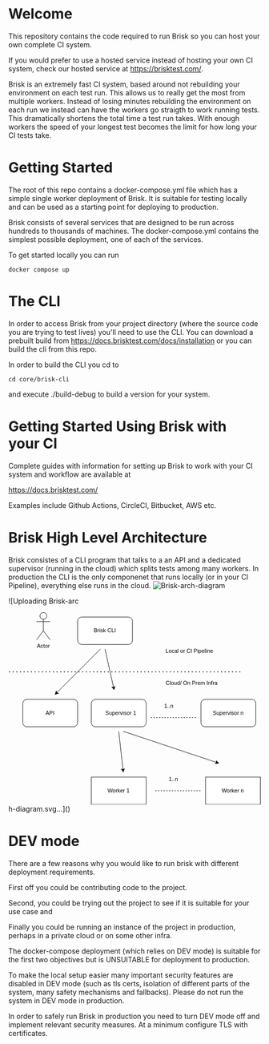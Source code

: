 # Welcome

This repository contains the code required to run Brisk so you can host your own complete CI system. 

If you would prefer to use a hosted service instead of hosting your own CI system, check our hosted service at https://brisktest.com/.

Brisk is an extremely fast CI system, based around not rebuilding your environment on each test run. This allows us to really get the most from multiple workers. Instead of losing minutes rebuilding the environment on each run we instead can have the workers go straigth to work running tests. This dramatically shortens the total time a test run takes. With enough workers the speed of your longest test becomes the limit for how long your CI tests take. 

# Getting Started

The root of this repo contains a docker-compose.yml file which has a simple single worker deployment of Brisk. It is suitable for testing locally and can be used as a starting point for deploying to production. 

Brisk consists of several services that are designed to be run across hundreds to thousands of machines. The docker-compose.yml contains the simplest possible deployment, one of each of the services. 

To get started locally you can run 

```shell
docker compose up
```

# The CLI

In order to access Brisk from your project directory (where the source code you are trying to test lives) you'll need to use the CLI. You can download a prebuilt build from https://docs.brisktest.com/docs/installation or you can build the cli from this repo. 

In order to build the CLI you cd to 

```
cd core/brisk-cli
```

and execute ./build-debug to build a version for your system.

# Getting Started Using Brisk with your CI

Complete guides with information for setting up Brisk to work with your CI system and workflow are available at

https://docs.brisktest.com/

Examples include Github Actions, CircleCI, Bitbucket, AWS etc.

# Brisk High Level Architecture

Brisk consistes of a CLI program that talks to a an API and a dedicated supervisor (running in the cloud) which splits tests among many workers.
In production the CLI is the only componenet that runs locally (or in your CI Pipeline), everything else runs in the cloud. 
![Brisk-arch-diagram](https://github.com/brisktest/brisk/assets/405820/894f2d59-a2d5-4154-a721-b144a9c19859)

![Uploading Brisk-arc<?xml version="1.0" encoding="UTF-8"?>
<!-- Do not edit this file with editors other than draw.io -->
<!DOCTYPE svg PUBLIC "-//W3C//DTD SVG 1.1//EN" "http://www.w3.org/Graphics/SVG/1.1/DTD/svg11.dtd">
<svg xmlns="http://www.w3.org/2000/svg" xmlns:xlink="http://www.w3.org/1999/xlink" version="1.1" width="552px" height="421px" viewBox="-0.5 -0.5 552 421" content="&lt;mxfile host=&quot;app.diagrams.net&quot; modified=&quot;2024-05-22T03:59:48.023Z&quot; agent=&quot;Mozilla/5.0 (Macintosh; Intel Mac OS X 10_15_7) AppleWebKit/537.36 (KHTML, like Gecko) Chrome/124.0.0.0 Safari/537.36&quot; etag=&quot;lRvjlnWf3EhGpm3BsfNt&quot; version=&quot;24.4.4&quot; type=&quot;device&quot;&gt;&#10;  &lt;diagram name=&quot;Page-1&quot; id=&quot;nj3qzMIWaxASw7dmWYKP&quot;&gt;&#10;    &lt;mxGraphModel dx=&quot;954&quot; dy=&quot;496&quot; grid=&quot;1&quot; gridSize=&quot;10&quot; guides=&quot;1&quot; tooltips=&quot;1&quot; connect=&quot;1&quot; arrows=&quot;1&quot; fold=&quot;1&quot; page=&quot;1&quot; pageScale=&quot;1&quot; pageWidth=&quot;850&quot; pageHeight=&quot;1100&quot; math=&quot;0&quot; shadow=&quot;0&quot;&gt;&#10;      &lt;root&gt;&#10;        &lt;mxCell id=&quot;0&quot; /&gt;&#10;        &lt;mxCell id=&quot;1&quot; parent=&quot;0&quot; /&gt;&#10;        &lt;mxCell id=&quot;PVIdiZpZ_IMOHBSRW37E-1&quot; value=&quot;&quot; style=&quot;rounded=1;whiteSpace=wrap;html=1;&quot; vertex=&quot;1&quot; parent=&quot;1&quot;&gt;&#10;          &lt;mxGeometry x=&quot;280&quot; y=&quot;100&quot; width=&quot;120&quot; height=&quot;60&quot; as=&quot;geometry&quot; /&gt;&#10;        &lt;/mxCell&gt;&#10;        &lt;mxCell id=&quot;PVIdiZpZ_IMOHBSRW37E-2&quot; value=&quot;Actor&quot; style=&quot;shape=umlActor;verticalLabelPosition=bottom;verticalAlign=top;html=1;outlineConnect=0;&quot; vertex=&quot;1&quot; parent=&quot;1&quot;&gt;&#10;          &lt;mxGeometry x=&quot;190&quot; y=&quot;90&quot; width=&quot;30&quot; height=&quot;60&quot; as=&quot;geometry&quot; /&gt;&#10;        &lt;/mxCell&gt;&#10;        &lt;mxCell id=&quot;PVIdiZpZ_IMOHBSRW37E-3&quot; value=&quot;&quot; style=&quot;endArrow=none;dashed=1;html=1;dashPattern=1 3;strokeWidth=2;rounded=0;&quot; edge=&quot;1&quot; parent=&quot;1&quot;&gt;&#10;          &lt;mxGeometry width=&quot;50&quot; height=&quot;50&quot; relative=&quot;1&quot; as=&quot;geometry&quot;&gt;&#10;            &lt;mxPoint x=&quot;130&quot; y=&quot;220&quot; as=&quot;sourcePoint&quot; /&gt;&#10;            &lt;mxPoint x=&quot;640&quot; y=&quot;220&quot; as=&quot;targetPoint&quot; /&gt;&#10;          &lt;/mxGeometry&gt;&#10;        &lt;/mxCell&gt;&#10;        &lt;mxCell id=&quot;PVIdiZpZ_IMOHBSRW37E-5&quot; value=&quot;Brisk CLI&quot; style=&quot;text;html=1;align=center;verticalAlign=middle;whiteSpace=wrap;rounded=0;&quot; vertex=&quot;1&quot; parent=&quot;1&quot;&gt;&#10;          &lt;mxGeometry x=&quot;310&quot; y=&quot;115&quot; width=&quot;60&quot; height=&quot;30&quot; as=&quot;geometry&quot; /&gt;&#10;        &lt;/mxCell&gt;&#10;        &lt;mxCell id=&quot;PVIdiZpZ_IMOHBSRW37E-6&quot; value=&quot;&quot; style=&quot;rounded=1;whiteSpace=wrap;html=1;&quot; vertex=&quot;1&quot; parent=&quot;1&quot;&gt;&#10;          &lt;mxGeometry x=&quot;160&quot; y=&quot;280&quot; width=&quot;120&quot; height=&quot;60&quot; as=&quot;geometry&quot; /&gt;&#10;        &lt;/mxCell&gt;&#10;        &lt;mxCell id=&quot;PVIdiZpZ_IMOHBSRW37E-7&quot; value=&quot;&quot; style=&quot;rounded=1;whiteSpace=wrap;html=1;&quot; vertex=&quot;1&quot; parent=&quot;1&quot;&gt;&#10;          &lt;mxGeometry x=&quot;310&quot; y=&quot;280&quot; width=&quot;120&quot; height=&quot;60&quot; as=&quot;geometry&quot; /&gt;&#10;        &lt;/mxCell&gt;&#10;        &lt;mxCell id=&quot;PVIdiZpZ_IMOHBSRW37E-9&quot; value=&quot;&quot; style=&quot;rounded=0;whiteSpace=wrap;html=1;&quot; vertex=&quot;1&quot; parent=&quot;1&quot;&gt;&#10;          &lt;mxGeometry x=&quot;310&quot; y=&quot;450&quot; width=&quot;120&quot; height=&quot;60&quot; as=&quot;geometry&quot; /&gt;&#10;        &lt;/mxCell&gt;&#10;        &lt;mxCell id=&quot;PVIdiZpZ_IMOHBSRW37E-10&quot; value=&quot;API&quot; style=&quot;text;html=1;align=center;verticalAlign=middle;whiteSpace=wrap;rounded=0;&quot; vertex=&quot;1&quot; parent=&quot;1&quot;&gt;&#10;          &lt;mxGeometry x=&quot;190&quot; y=&quot;295&quot; width=&quot;60&quot; height=&quot;30&quot; as=&quot;geometry&quot; /&gt;&#10;        &lt;/mxCell&gt;&#10;        &lt;mxCell id=&quot;PVIdiZpZ_IMOHBSRW37E-11&quot; value=&quot;Supervisor 1&quot; style=&quot;text;html=1;align=center;verticalAlign=middle;whiteSpace=wrap;rounded=0;&quot; vertex=&quot;1&quot; parent=&quot;1&quot;&gt;&#10;          &lt;mxGeometry x=&quot;340&quot; y=&quot;295&quot; width=&quot;70&quot; height=&quot;30&quot; as=&quot;geometry&quot; /&gt;&#10;        &lt;/mxCell&gt;&#10;        &lt;mxCell id=&quot;PVIdiZpZ_IMOHBSRW37E-12&quot; value=&quot;Worker 1&quot; style=&quot;text;html=1;align=center;verticalAlign=middle;whiteSpace=wrap;rounded=0;&quot; vertex=&quot;1&quot; parent=&quot;1&quot;&gt;&#10;          &lt;mxGeometry x=&quot;340&quot; y=&quot;465&quot; width=&quot;60&quot; height=&quot;30&quot; as=&quot;geometry&quot; /&gt;&#10;        &lt;/mxCell&gt;&#10;        &lt;mxCell id=&quot;PVIdiZpZ_IMOHBSRW37E-19&quot; value=&quot;&quot; style=&quot;endArrow=none;dashed=1;html=1;rounded=0;&quot; edge=&quot;1&quot; parent=&quot;1&quot;&gt;&#10;          &lt;mxGeometry width=&quot;50&quot; height=&quot;50&quot; relative=&quot;1&quot; as=&quot;geometry&quot;&gt;&#10;            &lt;mxPoint x=&quot;450&quot; y=&quot;480&quot; as=&quot;sourcePoint&quot; /&gt;&#10;            &lt;mxPoint x=&quot;550&quot; y=&quot;480&quot; as=&quot;targetPoint&quot; /&gt;&#10;          &lt;/mxGeometry&gt;&#10;        &lt;/mxCell&gt;&#10;        &lt;mxCell id=&quot;PVIdiZpZ_IMOHBSRW37E-20&quot; value=&quot;1..n&quot; style=&quot;text;html=1;align=center;verticalAlign=middle;whiteSpace=wrap;rounded=0;&quot; vertex=&quot;1&quot; parent=&quot;1&quot;&gt;&#10;          &lt;mxGeometry x=&quot;460&quot; y=&quot;440&quot; width=&quot;60&quot; height=&quot;30&quot; as=&quot;geometry&quot; /&gt;&#10;        &lt;/mxCell&gt;&#10;        &lt;mxCell id=&quot;PVIdiZpZ_IMOHBSRW37E-21&quot; value=&quot;&amp;lt;span style=&amp;quot;color: rgb(0, 0, 0); font-family: Helvetica; font-size: 12px; font-style: normal; font-variant-ligatures: normal; font-variant-caps: normal; font-weight: 400; letter-spacing: normal; orphans: 2; text-align: center; text-indent: 0px; text-transform: none; widows: 2; word-spacing: 0px; -webkit-text-stroke-width: 0px; white-space: normal; background-color: rgb(251, 251, 251); text-decoration-thickness: initial; text-decoration-style: initial; text-decoration-color: initial; display: inline !important; float: none;&amp;quot;&amp;gt;Worker n&amp;lt;/span&amp;gt;&quot; style=&quot;rounded=0;whiteSpace=wrap;html=1;&quot; vertex=&quot;1&quot; parent=&quot;1&quot;&gt;&#10;          &lt;mxGeometry x=&quot;560&quot; y=&quot;450&quot; width=&quot;120&quot; height=&quot;60&quot; as=&quot;geometry&quot; /&gt;&#10;        &lt;/mxCell&gt;&#10;        &lt;mxCell id=&quot;PVIdiZpZ_IMOHBSRW37E-22&quot; value=&quot;&amp;lt;span style=&amp;quot;color: rgb(0, 0, 0); font-family: Helvetica; font-size: 12px; font-style: normal; font-variant-ligatures: normal; font-variant-caps: normal; font-weight: 400; letter-spacing: normal; orphans: 2; text-align: center; text-indent: 0px; text-transform: none; widows: 2; word-spacing: 0px; -webkit-text-stroke-width: 0px; white-space: normal; background-color: rgb(251, 251, 251); text-decoration-thickness: initial; text-decoration-style: initial; text-decoration-color: initial; display: inline !important; float: none;&amp;quot;&amp;gt;Supervisor n&amp;lt;/span&amp;gt;&quot; style=&quot;rounded=1;whiteSpace=wrap;html=1;&quot; vertex=&quot;1&quot; parent=&quot;1&quot;&gt;&#10;          &lt;mxGeometry x=&quot;550&quot; y=&quot;280&quot; width=&quot;120&quot; height=&quot;60&quot; as=&quot;geometry&quot; /&gt;&#10;        &lt;/mxCell&gt;&#10;        &lt;mxCell id=&quot;PVIdiZpZ_IMOHBSRW37E-23&quot; value=&quot;&quot; style=&quot;endArrow=none;dashed=1;html=1;rounded=0;&quot; edge=&quot;1&quot; parent=&quot;1&quot;&gt;&#10;          &lt;mxGeometry width=&quot;50&quot; height=&quot;50&quot; relative=&quot;1&quot; as=&quot;geometry&quot;&gt;&#10;            &lt;mxPoint x=&quot;440&quot; y=&quot;320&quot; as=&quot;sourcePoint&quot; /&gt;&#10;            &lt;mxPoint x=&quot;540&quot; y=&quot;320&quot; as=&quot;targetPoint&quot; /&gt;&#10;          &lt;/mxGeometry&gt;&#10;        &lt;/mxCell&gt;&#10;        &lt;mxCell id=&quot;PVIdiZpZ_IMOHBSRW37E-24&quot; value=&quot;1..n&quot; style=&quot;text;html=1;align=center;verticalAlign=middle;whiteSpace=wrap;rounded=0;&quot; vertex=&quot;1&quot; parent=&quot;1&quot;&gt;&#10;          &lt;mxGeometry x=&quot;450&quot; y=&quot;280&quot; width=&quot;60&quot; height=&quot;30&quot; as=&quot;geometry&quot; /&gt;&#10;        &lt;/mxCell&gt;&#10;        &lt;mxCell id=&quot;PVIdiZpZ_IMOHBSRW37E-25&quot; value=&quot;&quot; style=&quot;endArrow=classic;html=1;rounded=0;&quot; edge=&quot;1&quot; parent=&quot;1&quot;&gt;&#10;          &lt;mxGeometry width=&quot;50&quot; height=&quot;50&quot; relative=&quot;1&quot; as=&quot;geometry&quot;&gt;&#10;            &lt;mxPoint x=&quot;370&quot; y=&quot;350&quot; as=&quot;sourcePoint&quot; /&gt;&#10;            &lt;mxPoint x=&quot;380&quot; y=&quot;440&quot; as=&quot;targetPoint&quot; /&gt;&#10;          &lt;/mxGeometry&gt;&#10;        &lt;/mxCell&gt;&#10;        &lt;mxCell id=&quot;PVIdiZpZ_IMOHBSRW37E-26&quot; value=&quot;&quot; style=&quot;endArrow=classic;html=1;rounded=0;&quot; edge=&quot;1&quot; parent=&quot;1&quot;&gt;&#10;          &lt;mxGeometry width=&quot;50&quot; height=&quot;50&quot; relative=&quot;1&quot; as=&quot;geometry&quot;&gt;&#10;            &lt;mxPoint x=&quot;380&quot; y=&quot;350&quot; as=&quot;sourcePoint&quot; /&gt;&#10;            &lt;mxPoint x=&quot;590&quot; y=&quot;420&quot; as=&quot;targetPoint&quot; /&gt;&#10;          &lt;/mxGeometry&gt;&#10;        &lt;/mxCell&gt;&#10;        &lt;mxCell id=&quot;PVIdiZpZ_IMOHBSRW37E-27&quot; value=&quot;&quot; style=&quot;endArrow=classic;html=1;rounded=0;&quot; edge=&quot;1&quot; parent=&quot;1&quot;&gt;&#10;          &lt;mxGeometry width=&quot;50&quot; height=&quot;50&quot; relative=&quot;1&quot; as=&quot;geometry&quot;&gt;&#10;            &lt;mxPoint x=&quot;330&quot; y=&quot;170&quot; as=&quot;sourcePoint&quot; /&gt;&#10;            &lt;mxPoint x=&quot;230&quot; y=&quot;270&quot; as=&quot;targetPoint&quot; /&gt;&#10;          &lt;/mxGeometry&gt;&#10;        &lt;/mxCell&gt;&#10;        &lt;mxCell id=&quot;PVIdiZpZ_IMOHBSRW37E-28&quot; value=&quot;&quot; style=&quot;endArrow=classic;html=1;rounded=0;&quot; edge=&quot;1&quot; parent=&quot;1&quot;&gt;&#10;          &lt;mxGeometry width=&quot;50&quot; height=&quot;50&quot; relative=&quot;1&quot; as=&quot;geometry&quot;&gt;&#10;            &lt;mxPoint x=&quot;340&quot; y=&quot;170&quot; as=&quot;sourcePoint&quot; /&gt;&#10;            &lt;mxPoint x=&quot;360&quot; y=&quot;260&quot; as=&quot;targetPoint&quot; /&gt;&#10;          &lt;/mxGeometry&gt;&#10;        &lt;/mxCell&gt;&#10;        &lt;mxCell id=&quot;PVIdiZpZ_IMOHBSRW37E-29&quot; value=&quot;Local or CI Pipeline&quot; style=&quot;text;html=1;align=center;verticalAlign=middle;whiteSpace=wrap;rounded=0;&quot; vertex=&quot;1&quot; parent=&quot;1&quot;&gt;&#10;          &lt;mxGeometry x=&quot;460&quot; y=&quot;160&quot; width=&quot;130&quot; height=&quot;30&quot; as=&quot;geometry&quot; /&gt;&#10;        &lt;/mxCell&gt;&#10;        &lt;mxCell id=&quot;PVIdiZpZ_IMOHBSRW37E-30&quot; value=&quot;Cloud/ On Prem Infra&quot; style=&quot;text;html=1;align=center;verticalAlign=middle;whiteSpace=wrap;rounded=0;&quot; vertex=&quot;1&quot; parent=&quot;1&quot;&gt;&#10;          &lt;mxGeometry x=&quot;470&quot; y=&quot;230&quot; width=&quot;120&quot; height=&quot;30&quot; as=&quot;geometry&quot; /&gt;&#10;        &lt;/mxCell&gt;&#10;      &lt;/root&gt;&#10;    &lt;/mxGraphModel&gt;&#10;  &lt;/diagram&gt;&#10;&lt;/mxfile&gt;&#10;"><defs/><g><g><rect x="151" y="10" width="120" height="60" rx="9" ry="9" fill="rgb(255, 255, 255)" stroke="rgb(0, 0, 0)" pointer-events="all"/></g><g><ellipse cx="76" cy="7.5" rx="7.5" ry="7.5" fill="rgb(255, 255, 255)" stroke="rgb(0, 0, 0)" pointer-events="all"/><path d="M 76 15 L 76 40 M 76 20 L 61 20 M 76 20 L 91 20 M 76 40 L 61 60 M 76 40 L 91 60" fill="none" stroke="rgb(0, 0, 0)" stroke-miterlimit="10" pointer-events="all"/></g><g><g transform="translate(-0.5 -0.5)"><switch><foreignObject pointer-events="none" width="100%" height="100%" requiredFeatures="http://www.w3.org/TR/SVG11/feature#Extensibility" style="overflow: visible; text-align: left;"><div xmlns="http://www.w3.org/1999/xhtml" style="display: flex; align-items: unsafe flex-start; justify-content: unsafe center; width: 1px; height: 1px; padding-top: 67px; margin-left: 76px;"><div data-drawio-colors="color: rgb(0, 0, 0); " style="box-sizing: border-box; font-size: 0px; text-align: center;"><div style="display: inline-block; font-size: 12px; font-family: Helvetica; color: rgb(0, 0, 0); line-height: 1.2; pointer-events: all; white-space: nowrap;">Actor</div></div></div></foreignObject><text x="76" y="79" fill="rgb(0, 0, 0)" font-family="Helvetica" font-size="12px" text-anchor="middle">Actor</text></switch></g></g><g><path d="M 1 130 L 511 130" fill="none" stroke="rgb(0, 0, 0)" stroke-width="2" stroke-miterlimit="10" stroke-dasharray="2 6" pointer-events="stroke"/></g><g><rect x="181" y="25" width="60" height="30" fill="none" stroke="none" pointer-events="all"/></g><g><g transform="translate(-0.5 -0.5)"><switch><foreignObject pointer-events="none" width="100%" height="100%" requiredFeatures="http://www.w3.org/TR/SVG11/feature#Extensibility" style="overflow: visible; text-align: left;"><div xmlns="http://www.w3.org/1999/xhtml" style="display: flex; align-items: unsafe center; justify-content: unsafe center; width: 58px; height: 1px; padding-top: 40px; margin-left: 182px;"><div data-drawio-colors="color: rgb(0, 0, 0); " style="box-sizing: border-box; font-size: 0px; text-align: center;"><div style="display: inline-block; font-size: 12px; font-family: Helvetica; color: rgb(0, 0, 0); line-height: 1.2; pointer-events: all; white-space: normal; overflow-wrap: normal;">Brisk CLI</div></div></div></foreignObject><text x="211" y="44" fill="rgb(0, 0, 0)" font-family="Helvetica" font-size="12px" text-anchor="middle">Brisk CLI</text></switch></g></g><g><rect x="31" y="190" width="120" height="60" rx="9" ry="9" fill="rgb(255, 255, 255)" stroke="rgb(0, 0, 0)" pointer-events="all"/></g><g><rect x="181" y="190" width="120" height="60" rx="9" ry="9" fill="rgb(255, 255, 255)" stroke="rgb(0, 0, 0)" pointer-events="all"/></g><g><rect x="181" y="360" width="120" height="60" fill="rgb(255, 255, 255)" stroke="rgb(0, 0, 0)" pointer-events="all"/></g><g><rect x="61" y="205" width="60" height="30" fill="none" stroke="none" pointer-events="all"/></g><g><g transform="translate(-0.5 -0.5)"><switch><foreignObject pointer-events="none" width="100%" height="100%" requiredFeatures="http://www.w3.org/TR/SVG11/feature#Extensibility" style="overflow: visible; text-align: left;"><div xmlns="http://www.w3.org/1999/xhtml" style="display: flex; align-items: unsafe center; justify-content: unsafe center; width: 58px; height: 1px; padding-top: 220px; margin-left: 62px;"><div data-drawio-colors="color: rgb(0, 0, 0); " style="box-sizing: border-box; font-size: 0px; text-align: center;"><div style="display: inline-block; font-size: 12px; font-family: Helvetica; color: rgb(0, 0, 0); line-height: 1.2; pointer-events: all; white-space: normal; overflow-wrap: normal;">API</div></div></div></foreignObject><text x="91" y="224" fill="rgb(0, 0, 0)" font-family="Helvetica" font-size="12px" text-anchor="middle">API</text></switch></g></g><g><rect x="211" y="205" width="70" height="30" fill="none" stroke="none" pointer-events="all"/></g><g><g transform="translate(-0.5 -0.5)"><switch><foreignObject pointer-events="none" width="100%" height="100%" requiredFeatures="http://www.w3.org/TR/SVG11/feature#Extensibility" style="overflow: visible; text-align: left;"><div xmlns="http://www.w3.org/1999/xhtml" style="display: flex; align-items: unsafe center; justify-content: unsafe center; width: 68px; height: 1px; padding-top: 220px; margin-left: 212px;"><div data-drawio-colors="color: rgb(0, 0, 0); " style="box-sizing: border-box; font-size: 0px; text-align: center;"><div style="display: inline-block; font-size: 12px; font-family: Helvetica; color: rgb(0, 0, 0); line-height: 1.2; pointer-events: all; white-space: normal; overflow-wrap: normal;">Supervisor 1</div></div></div></foreignObject><text x="246" y="224" fill="rgb(0, 0, 0)" font-family="Helvetica" font-size="12px" text-anchor="middle">Supervisor 1</text></switch></g></g><g><rect x="211" y="375" width="60" height="30" fill="none" stroke="none" pointer-events="all"/></g><g><g transform="translate(-0.5 -0.5)"><switch><foreignObject pointer-events="none" width="100%" height="100%" requiredFeatures="http://www.w3.org/TR/SVG11/feature#Extensibility" style="overflow: visible; text-align: left;"><div xmlns="http://www.w3.org/1999/xhtml" style="display: flex; align-items: unsafe center; justify-content: unsafe center; width: 58px; height: 1px; padding-top: 390px; margin-left: 212px;"><div data-drawio-colors="color: rgb(0, 0, 0); " style="box-sizing: border-box; font-size: 0px; text-align: center;"><div style="display: inline-block; font-size: 12px; font-family: Helvetica; color: rgb(0, 0, 0); line-height: 1.2; pointer-events: all; white-space: normal; overflow-wrap: normal;">Worker 1</div></div></div></foreignObject><text x="241" y="394" fill="rgb(0, 0, 0)" font-family="Helvetica" font-size="12px" text-anchor="middle">Worker 1</text></switch></g></g><g><path d="M 321 390 L 421 390" fill="none" stroke="rgb(0, 0, 0)" stroke-miterlimit="10" stroke-dasharray="3 3" pointer-events="stroke"/></g><g><rect x="331" y="350" width="60" height="30" fill="none" stroke="none" pointer-events="all"/></g><g><g transform="translate(-0.5 -0.5)"><switch><foreignObject pointer-events="none" width="100%" height="100%" requiredFeatures="http://www.w3.org/TR/SVG11/feature#Extensibility" style="overflow: visible; text-align: left;"><div xmlns="http://www.w3.org/1999/xhtml" style="display: flex; align-items: unsafe center; justify-content: unsafe center; width: 58px; height: 1px; padding-top: 365px; margin-left: 332px;"><div data-drawio-colors="color: rgb(0, 0, 0); " style="box-sizing: border-box; font-size: 0px; text-align: center;"><div style="display: inline-block; font-size: 12px; font-family: Helvetica; color: rgb(0, 0, 0); line-height: 1.2; pointer-events: all; white-space: normal; overflow-wrap: normal;">1..n</div></div></div></foreignObject><text x="361" y="369" fill="rgb(0, 0, 0)" font-family="Helvetica" font-size="12px" text-anchor="middle">1..n</text></switch></g></g><g><rect x="431" y="360" width="120" height="60" fill="rgb(255, 255, 255)" stroke="rgb(0, 0, 0)" pointer-events="all"/></g><g><g transform="translate(-0.5 -0.5)"><switch><foreignObject pointer-events="none" width="100%" height="100%" requiredFeatures="http://www.w3.org/TR/SVG11/feature#Extensibility" style="overflow: visible; text-align: left;"><div xmlns="http://www.w3.org/1999/xhtml" style="display: flex; align-items: unsafe center; justify-content: unsafe center; width: 118px; height: 1px; padding-top: 390px; margin-left: 432px;"><div data-drawio-colors="color: rgb(0, 0, 0); " style="box-sizing: border-box; font-size: 0px; text-align: center;"><div style="display: inline-block; font-size: 12px; font-family: Helvetica; color: rgb(0, 0, 0); line-height: 1.2; pointer-events: all; white-space: normal; overflow-wrap: normal;"><span style="color: rgb(0, 0, 0); font-family: Helvetica; font-size: 12px; font-style: normal; font-variant-ligatures: normal; font-variant-caps: normal; font-weight: 400; letter-spacing: normal; orphans: 2; text-align: center; text-indent: 0px; text-transform: none; widows: 2; word-spacing: 0px; -webkit-text-stroke-width: 0px; white-space: normal; background-color: rgb(251, 251, 251); text-decoration-thickness: initial; text-decoration-style: initial; text-decoration-color: initial; display: inline !important; float: none;">Worker n</span></div></div></div></foreignObject><text x="491" y="394" fill="rgb(0, 0, 0)" font-family="Helvetica" font-size="12px" text-anchor="middle">Worker n</text></switch></g></g><g><rect x="421" y="190" width="120" height="60" rx="9" ry="9" fill="rgb(255, 255, 255)" stroke="rgb(0, 0, 0)" pointer-events="all"/></g><g><g transform="translate(-0.5 -0.5)"><switch><foreignObject pointer-events="none" width="100%" height="100%" requiredFeatures="http://www.w3.org/TR/SVG11/feature#Extensibility" style="overflow: visible; text-align: left;"><div xmlns="http://www.w3.org/1999/xhtml" style="display: flex; align-items: unsafe center; justify-content: unsafe center; width: 118px; height: 1px; padding-top: 220px; margin-left: 422px;"><div data-drawio-colors="color: rgb(0, 0, 0); " style="box-sizing: border-box; font-size: 0px; text-align: center;"><div style="display: inline-block; font-size: 12px; font-family: Helvetica; color: rgb(0, 0, 0); line-height: 1.2; pointer-events: all; white-space: normal; overflow-wrap: normal;"><span style="color: rgb(0, 0, 0); font-family: Helvetica; font-size: 12px; font-style: normal; font-variant-ligatures: normal; font-variant-caps: normal; font-weight: 400; letter-spacing: normal; orphans: 2; text-align: center; text-indent: 0px; text-transform: none; widows: 2; word-spacing: 0px; -webkit-text-stroke-width: 0px; white-space: normal; background-color: rgb(251, 251, 251); text-decoration-thickness: initial; text-decoration-style: initial; text-decoration-color: initial; display: inline !important; float: none;">Supervisor n</span></div></div></div></foreignObject><text x="481" y="224" fill="rgb(0, 0, 0)" font-family="Helvetica" font-size="12px" text-anchor="middle">Supervisor n</text></switch></g></g><g><path d="M 311 230 L 411 230" fill="none" stroke="rgb(0, 0, 0)" stroke-miterlimit="10" stroke-dasharray="3 3" pointer-events="stroke"/></g><g><rect x="321" y="190" width="60" height="30" fill="none" stroke="none" pointer-events="all"/></g><g><g transform="translate(-0.5 -0.5)"><switch><foreignObject pointer-events="none" width="100%" height="100%" requiredFeatures="http://www.w3.org/TR/SVG11/feature#Extensibility" style="overflow: visible; text-align: left;"><div xmlns="http://www.w3.org/1999/xhtml" style="display: flex; align-items: unsafe center; justify-content: unsafe center; width: 58px; height: 1px; padding-top: 205px; margin-left: 322px;"><div data-drawio-colors="color: rgb(0, 0, 0); " style="box-sizing: border-box; font-size: 0px; text-align: center;"><div style="display: inline-block; font-size: 12px; font-family: Helvetica; color: rgb(0, 0, 0); line-height: 1.2; pointer-events: all; white-space: normal; overflow-wrap: normal;">1..n</div></div></div></foreignObject><text x="351" y="209" fill="rgb(0, 0, 0)" font-family="Helvetica" font-size="12px" text-anchor="middle">1..n</text></switch></g></g><g><path d="M 241 260 L 250.3 343.67" fill="none" stroke="rgb(0, 0, 0)" stroke-miterlimit="10" pointer-events="stroke"/><path d="M 250.88 348.89 L 246.62 342.32 L 250.3 343.67 L 253.58 341.55 Z" fill="rgb(0, 0, 0)" stroke="rgb(0, 0, 0)" stroke-miterlimit="10" pointer-events="all"/></g><g><path d="M 251 260 L 454.96 327.99" fill="none" stroke="rgb(0, 0, 0)" stroke-miterlimit="10" pointer-events="stroke"/><path d="M 459.94 329.65 L 452.19 330.75 L 454.96 327.99 L 454.41 324.11 Z" fill="rgb(0, 0, 0)" stroke="rgb(0, 0, 0)" stroke-miterlimit="10" pointer-events="all"/></g><g><path d="M 201 80 L 105.5 175.5" fill="none" stroke="rgb(0, 0, 0)" stroke-miterlimit="10" pointer-events="stroke"/><path d="M 101.79 179.21 L 104.27 171.78 L 105.5 175.5 L 109.22 176.73 Z" fill="rgb(0, 0, 0)" stroke="rgb(0, 0, 0)" stroke-miterlimit="10" pointer-events="all"/></g><g><path d="M 211 80 L 229.62 163.78" fill="none" stroke="rgb(0, 0, 0)" stroke-miterlimit="10" pointer-events="stroke"/><path d="M 230.76 168.91 L 225.82 162.83 L 229.62 163.78 L 232.66 161.32 Z" fill="rgb(0, 0, 0)" stroke="rgb(0, 0, 0)" stroke-miterlimit="10" pointer-events="all"/></g><g><rect x="331" y="70" width="130" height="30" fill="none" stroke="none" pointer-events="all"/></g><g><g transform="translate(-0.5 -0.5)"><switch><foreignObject pointer-events="none" width="100%" height="100%" requiredFeatures="http://www.w3.org/TR/SVG11/feature#Extensibility" style="overflow: visible; text-align: left;"><div xmlns="http://www.w3.org/1999/xhtml" style="display: flex; align-items: unsafe center; justify-content: unsafe center; width: 128px; height: 1px; padding-top: 85px; margin-left: 332px;"><div data-drawio-colors="color: rgb(0, 0, 0); " style="box-sizing: border-box; font-size: 0px; text-align: center;"><div style="display: inline-block; font-size: 12px; font-family: Helvetica; color: rgb(0, 0, 0); line-height: 1.2; pointer-events: all; white-space: normal; overflow-wrap: normal;">Local or CI Pipeline</div></div></div></foreignObject><text x="396" y="89" fill="rgb(0, 0, 0)" font-family="Helvetica" font-size="12px" text-anchor="middle">Local or CI Pipeline</text></switch></g></g><g><rect x="341" y="140" width="120" height="30" fill="none" stroke="none" pointer-events="all"/></g><g><g transform="translate(-0.5 -0.5)"><switch><foreignObject pointer-events="none" width="100%" height="100%" requiredFeatures="http://www.w3.org/TR/SVG11/feature#Extensibility" style="overflow: visible; text-align: left;"><div xmlns="http://www.w3.org/1999/xhtml" style="display: flex; align-items: unsafe center; justify-content: unsafe center; width: 118px; height: 1px; padding-top: 155px; margin-left: 342px;"><div data-drawio-colors="color: rgb(0, 0, 0); " style="box-sizing: border-box; font-size: 0px; text-align: center;"><div style="display: inline-block; font-size: 12px; font-family: Helvetica; color: rgb(0, 0, 0); line-height: 1.2; pointer-events: all; white-space: normal; overflow-wrap: normal;">Cloud/ On Prem Infra</div></div></div></foreignObject><text x="401" y="159" fill="rgb(0, 0, 0)" font-family="Helvetica" font-size="12px" text-anchor="middle">Cloud/ On Prem Infra</text></switch></g></g></g><switch><g requiredFeatures="http://www.w3.org/TR/SVG11/feature#Extensibility"/><a transform="translate(0,-5)" xlink:href="https://www.drawio.com/doc/faq/svg-export-text-problems" target="_blank"><text text-anchor="middle" font-size="10px" x="50%" y="100%">Text is not SVG - cannot display</text></a></switch></svg>h-diagram.svg…]()



# DEV mode

There are a few reasons why you would like to run brisk with different deployment requirements. 

First off you could be contributing code to the project.

Second, you could be trying out the project to see if it is suitable for your use case and 

Finally you could be running an instance of the project in production, perhaps in a private cloud or on some other infra.

The docker-compose deployment (which relies on DEV mode) is suitable for the first two objectives but is UNSUITABLE for deployment to production. 

To make the local setup easier many important security features are disabled in DEV mode (such as tls certs, isolation of different parts of the system, many safety mechanisms and fallbacks). Please do not run the system in DEV mode in production. 

In order to safely run Brisk in production you need to turn DEV mode off and implement relevant security measures. At a minimum configure TLS with certificates. 

